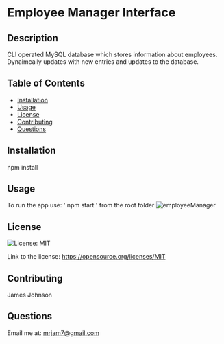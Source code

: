 
# Employee Manager Interface

## Description
CLI operated MySQL database which stores information about employees. Dynaimcally updates with new entries and updates to the database.

## Table of Contents
- [Installation](#installation)
- [Usage](#usage)
- [License](#license)
- [Contributing](#Contributing)
- [Questions](#questions)

## Installation
npm install

## Usage
To run the app use: ' npm start ' from the root folder
![employeeManager](https://user-images.githubusercontent.com/20030490/127621610-aa72e991-8c8e-4d89-9f9b-11dc226f2271.gif)


## License

![License: MIT](https://img.shields.io/badge/License-MIT-yellow.svg)

Link to the license: https://opensource.org/licenses/MIT


## Contributing
James Johnson


## Questions
Email me at: mrjam7@gmail.com
